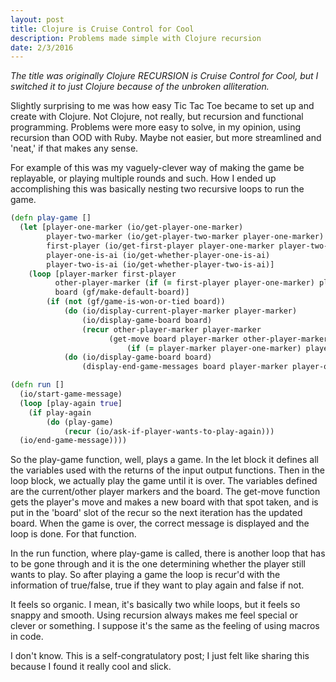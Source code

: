 ```yaml
---
layout: post
title: Clojure is Cruise Control for Cool
description: Problems made simple with Clojure recursion
date: 2/3/2016
---
```


*The title was originally Clojure RECURSION is Cruise Control for Cool, but I switched it to just Clojure because of the unbroken alliteration.*

Slightly surprising to me was how easy Tic Tac Toe became to set up and create with Clojure. Not Clojure, not really, but recursion and functional programming. Problems were more easy to solve, in my opinion, using recursion than OOD with Ruby. Maybe not easier, but more streamlined and 'neat,' if that makes any sense.

For example of this was my vaguely-clever way of making the game be replayable, or playing multiple rounds and such. How I ended up accomplishing this was basically nesting two recursive loops to run the game.

```clojure
(defn play-game []
  (let [player-one-marker (io/get-player-one-marker)
        player-two-marker (io/get-player-two-marker player-one-marker)
        first-player (io/get-first-player player-one-marker player-two-marker)
        player-one-is-ai (io/get-whether-player-one-is-ai)
        player-two-is-ai (io/get-whether-player-two-is-ai)]
    (loop [player-marker first-player
          other-player-marker (if (= first-player player-one-marker) player-two-marker player-one-marker)
          board (gf/make-default-board)]
        (if (not (gf/game-is-won-or-tied board))
            (do (io/display-current-player-marker player-marker)
                (io/display-game-board board)
                (recur other-player-marker player-marker
                      (get-move board player-marker other-player-marker
                          (if (= player-marker player-one-marker) player-one-is-ai player-two-is-ai))))
            (do (io/display-game-board board)
                (display-end-game-messages board player-marker player-one-marker))))))

(defn run []
  (io/start-game-message)
  (loop [play-again true]
    (if play-again
        (do (play-game)
            (recur (io/ask-if-player-wants-to-play-again)))
  (io/end-game-message))))
```

So the play-game function, well, plays a game. In the let block it defines all the variables used with the returns of the input output functions. Then in the loop block, we actually play the game until it is over. The variables defined are the current/other player markers and the board. The get-move function gets the player's move and makes a new board with that spot taken, and is put in the 'board' slot of the recur so the next iteration has the updated board. When the game is over, the correct message is displayed and the loop is done. For that function.

In the run function, where play-game is called, there is another loop that has to be gone through and it is the one determining whether the player still wants to play. So after playing a game the loop is recur'd with the information of true/false, true if they want to play again and false if not.

It feels so organic. I mean, it's basically two while loops, but it feels so snappy and smooth. Using recursion always makes me feel special or clever or something. I suppose it's the same as the feeling of using macros in code.

I don't know. This is a self-congratulatory post; I just felt like sharing this because I found it really cool and slick.

